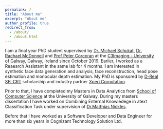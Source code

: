 ```yaml
---
permalink: /
title: "About me"
excerpt: "About me"
author_profile: true
redirect_from: 
  - /about/
  - /about.html
---
```

 
I am a final year PhD student supervised by [Dr. Michael Schukat](https://www.universityofgalway.ie/science-engineering/school-of-computer-science/research/researchtopics/michaelschukat/), [Dr. Rachael McDonnell](https://www.scss.tcd.ie/Rachel.McDonnell/) and [Prof Peter Corcoran](https://www.universityofgalway.ie/our-research/people/engineering-and-informatics/petercorcoran/) at the [C3Imaging - University of Galway](https://www.universityofgalway.ie/c3i/), Galway, Ireland since October 2019. Earlier, I worked as a Reaearch Assistant in the same lab for 4 months. I am interested in synthetic face data generation and analysis, face reconstruction, head pose estimation and monocular depth estimation. My PhD is sponsored by [D-Real SFI CRT](https://d-real.ie/) scholarship and industry partner [Xperi Corpotation](https://Xperi.com). 
 
Prior to that, I have completed my Masters in Data Analytics from [School of Computer Science](https://www.universityofgalway.ie/science-engineering/school-of-computer-science/) at the University of Galway. During my masters dissertation I have worked on Combining Enternal Knowledege in atext Classification Task under supervision of [Dr.Matthias Nickles](https://www.universityofgalway.ie/our-research/people/engineering-and-informatics/matthiasnickles/). 
 
Before that I have worked as a Software Developer and Data Engineer for more than six years in Cognizant Technology Solution Ltd. 
